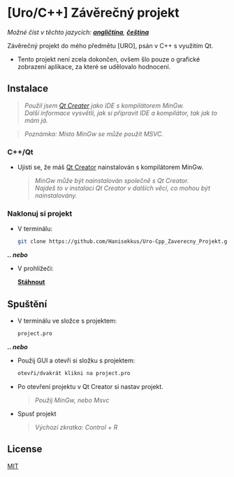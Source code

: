 # [Uro/C++] Závěrečný projekt

*Možné číst v těchto jazycích: [**angličtina**](https://github.com/Hanisekkus/Uro-Cpp_Zaverecny_Projekt), [**čeština**](https://github.com/Hanisekkus/Uro-Cpp_Zaverecny_Projekt/blob/master/README.cz.md)*

Závěrečný projekt do mého předmětu [URO], psán v C++ s využitím Qt.

* Tento projekt není zcela dokončen, ovšem šlo pouze o grafické zobrazení aplikace, za které se udělovalo hodnocení.

## Instalace

  >*Použil jsem [Qt Creater](https://www.qt.io/) jako IDE s kompilátorem MinGw.*<br />
  >*Další informace vysvětlí, jak si připravit IDE a kompilátor, tak jak to mám já.*

  >*Poznámka: Místo MinGw se může použít MSVC.*

### C++/Qt
* Ujisti se, že máš [Qt Creator](https://www.qt.io/) nainstalován s kompilátorem MinGw.
 
  > *MinGw může být nainstalován společně s Qt Creator.*<br />
  > *Najdeš to v instalaci Qt Creator v dalších věcí, co mohou být nainstalovány.*

### Naklonuj si projekt
* V terminálu:

   ```bash
   git clone https://github.com/Hanisekkus/Uro-Cpp_Zaverecny_Projekt.git
   ```

**_.. nebo_** 
* V prohlížeči:

   [**Stáhnout**](https://github.com/Hanisekkus/Uro-Cpp_Zaverecny_Projekt/archive/master.zip)

## Spuštění

* V terminálu ve složce s projektem:

   ```bash
   project.pro
   ```
**_.. nebo_** 
   
* Použij GUI a otevři si složku s projektem:
   
   ```bash
   otevři/dvakrát klikni na project.pro
   ```

* Po otevření projektu v Qt Creator si nastav projekt.

    >*Použij MinGw, nebo Msvc*

* Spusť projekt

    >*Výchozí zkratka: Control + R*

## License
[MIT](https://choosealicense.com/licenses/mit/)
